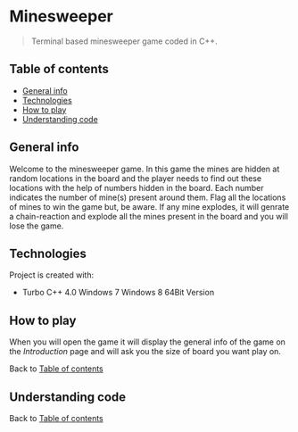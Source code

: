 # Minesweeper
> Terminal based minesweeper game coded in C++.
## Table of contents
* [General info](#general-info)
* [Technologies](#technologies)
* [How to play](#how-to-play)
* [Understanding code](#understanding-code)

## General info
Welcome to the minesweeper game. In this game the mines are hidden at random locations in the board and the player needs to find out these locations with the help of numbers hidden in the board. Each number indicates the number of mine(s) present around them. 
Flag all the locations of mines to win the game but, be aware. If any mine explodes, it will genrate a chain-reaction and explode all the mines present in the board and you will lose the game.
	
## Technologies
Project is created with:
* Turbo C++ 4.0 Windows 7 Windows 8 64Bit Version

## How to play
When you will open the game it will display the general info of the game on the _Introduction_ page and will ask you the size of board you want play on.

Back to [Table of contents](#table-of-content)

## Understanding code


Back to [Table of contents](#table-of-content)

